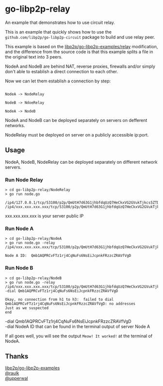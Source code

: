 # go-libp2p-relay
An example that demonstrates how to use circuit relay.


This is an example that quickly shows how to use the `github.com/libp2p/go-libp2p-circuit` package to  build and use relay peer.

This example is based on the [libp2p/go-libp2p-examples/relay](https://github.com/libp2p/go-libp2p-examples/tree/master/relay) modification, and the difference from the source code is that this example splits a file in the original text into 3  peers.

NodeA and NodeB are behind NAT, reverse proxies, firewalls and/or simply don't able to establish a direct connection to each other.

Now we can let them establish a connection by step:

```

NodeA -> NodeRelay

NodeB -> NdoeRelay

NodeA -> NodeB
```

NodeA and NodeB can be deployed separately on servers on defferent networks.

NodeRelay must be deployed on server on a publicly accessible ip:port.

## Usage

NodeA, NodeB, NodeRelay can be deployed separately on different network servers.

### Run Node Relay

```
> cd go-libp2p-relay/NodeRelay
> go run node.go

/ip4/127.0.0.1/tcp/53100/p2p/QmUtH7d63G1jhbfdqUzQ7HeCkxVG2GVukTjkcs5ZTDLx6N
/ip4/xxx.xxx.xxx.xxx/tcp/53100/p2p/QmUtH7d63G1jhbfdqUzQ7HeCkxVG2GVukTjkcs5ZTDLx6N

```

xxx.xxx.xxx.xxx is your server public IP


### Run Node A

```
> cd go-libp2p-relay/NodeA
> go run node.go -relay /ip4/xxx.xxx.xxx.xxx/tcp/53100/p2p/QmUtH7d63G1jhbfdqUzQ7HeCkxVG2GVukTjkcs5ZTDLx6N

Node A ID:  Qmb1AQPRCvFTz1rj4CqNuFs6NsEiJcpnkFRzzcZRAVfVgD

```

### Run Node B

```
> cd go-libp2p-relay/NodeB
> go run node.go -relay /ip4/xxx.xxx.xxx.xxx/tcp/53100/p2p/QmUtH7d63G1jhbfdqUzQ7HeCkxVG2GVukTjkcs5ZTDLx6N -dial Qmb1AQPRCvFTz1rj4CqNuFs6NsEiJcpnkFRzzcZRAVfVgD

Okay, no connection from h1 to h3:  failed to dial Qmb1AQPRCvFTz1rj4CqNuFs6NsEiJcpnkFRzzcZRAVfVgD: no addresses
Just as we suspected
end

```

-dial Qmb1AQPRCvFTz1rj4CqNuFs6NsEiJcpnkFRzzcZRAVfVgD  
-dial NodeA ID that can be found in the terminal output of server Node A

If all goes well, you will see the output `Meow! It worked!` at the terminal of NodeA.


## Thanks

[libp2p/go-libp2p-examples](https://github.com/libp2p/go-libp2p-examples/tree/master/relay)  
[@raulk](https://github.com/raulk)  
[@upperwal](https://github.com/upperwal)  


